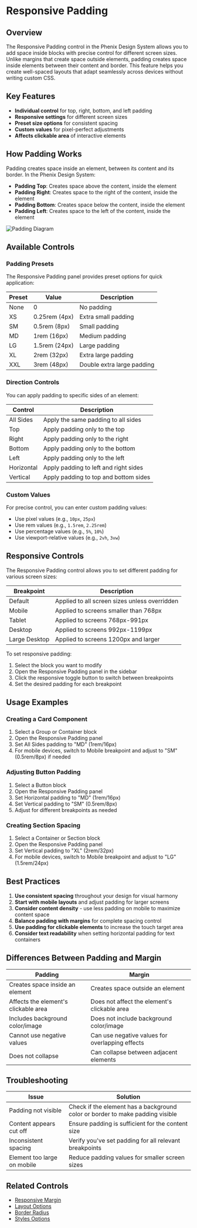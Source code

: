 # Responsive Padding

## Overview

The Responsive Padding control in the Phenix Design System allows you to add space inside blocks with precise control for different screen sizes. Unlike margins that create space outside elements, padding creates space inside elements between their content and border. This feature helps you create well-spaced layouts that adapt seamlessly across devices without writing custom CSS.

## Key Features

- **Individual control** for top, right, bottom, and left padding
- **Responsive settings** for different screen sizes
- **Preset size options** for consistent spacing
- **Custom values** for pixel-perfect adjustments
- **Affects clickable area** of interactive elements

## How Padding Works

Padding creates space inside an element, between its content and its border. In the Phenix Design System:

- **Padding Top**: Creates space above the content, inside the element
- **Padding Right**: Creates space to the right of the content, inside the element
- **Padding Bottom**: Creates space below the content, inside the element
- **Padding Left**: Creates space to the left of the content, inside the element

![Padding Diagram](../../../assets/images/wordpress/padding-diagram.png)

## Available Controls

### Padding Presets

The Responsive Padding panel provides preset options for quick application:

| Preset | Value | Description |
|--------|-------|-------------|
| None | 0 | No padding |
| XS | 0.25rem (4px) | Extra small padding |
| SM | 0.5rem (8px) | Small padding |
| MD | 1rem (16px) | Medium padding |
| LG | 1.5rem (24px) | Large padding |
| XL | 2rem (32px) | Extra large padding |
| XXL | 3rem (48px) | Double extra large padding |

### Direction Controls

You can apply padding to specific sides of an element:

| Control | Description |
|---------|-------------|
| All Sides | Apply the same padding to all sides |
| Top | Apply padding only to the top |
| Right | Apply padding only to the right |
| Bottom | Apply padding only to the bottom |
| Left | Apply padding only to the left |
| Horizontal | Apply padding to left and right sides |
| Vertical | Apply padding to top and bottom sides |

### Custom Values

For precise control, you can enter custom padding values:

- Use pixel values (e.g., `10px`, `25px`)
- Use rem values (e.g., `1.5rem`, `2.25rem`)
- Use percentage values (e.g., `5%`, `10%`)
- Use viewport-relative values (e.g., `2vh`, `3vw`)

## Responsive Controls

The Responsive Padding control allows you to set different padding for various screen sizes:

| Breakpoint | Description |
|------------|-------------|
| Default | Applied to all screen sizes unless overridden |
| Mobile | Applied to screens smaller than 768px |
| Tablet | Applied to screens 768px-991px |
| Desktop | Applied to screens 992px-1199px |
| Large Desktop | Applied to screens 1200px and larger |

To set responsive padding:

1. Select the block you want to modify
2. Open the Responsive Padding panel in the sidebar
3. Click the responsive toggle button to switch between breakpoints
4. Set the desired padding for each breakpoint

## Usage Examples

### Creating a Card Component

1. Select a Group or Container block
2. Open the Responsive Padding panel
3. Set All Sides padding to "MD" (1rem/16px)
4. For mobile devices, switch to Mobile breakpoint and adjust to "SM" (0.5rem/8px) if needed

### Adjusting Button Padding

1. Select a Button block
2. Open the Responsive Padding panel
3. Set Horizontal padding to "MD" (1rem/16px)
4. Set Vertical padding to "SM" (0.5rem/8px)
5. Adjust for different breakpoints as needed

### Creating Section Spacing

1. Select a Container or Section block
2. Open the Responsive Padding panel
3. Set Vertical padding to "XL" (2rem/32px)
4. For mobile devices, switch to Mobile breakpoint and adjust to "LG" (1.5rem/24px)

## Best Practices

1. **Use consistent spacing** throughout your design for visual harmony
2. **Start with mobile layouts** and adjust padding for larger screens
3. **Consider content density** - use less padding on mobile to maximize content space
4. **Balance padding with margins** for complete spacing control
5. **Use padding for clickable elements** to increase the touch target area
6. **Consider text readability** when setting horizontal padding for text containers

## Differences Between Padding and Margin

| Padding | Margin |
|---------|--------|
| Creates space inside an element | Creates space outside an element |
| Affects the element's clickable area | Does not affect the element's clickable area |
| Includes background color/image | Does not include background color/image |
| Cannot use negative values | Can use negative values for overlapping effects |
| Does not collapse | Can collapse between adjacent elements |

## Troubleshooting

| Issue | Solution |
|-------|----------|
| Padding not visible | Check if the element has a background color or border to make padding visible |
| Content appears cut off | Ensure padding is sufficient for the content size |
| Inconsistent spacing | Verify you've set padding for all relevant breakpoints |
| Element too large on mobile | Reduce padding values for smaller screen sizes |

## Related Controls

- [Responsive Margin](./responsive-margin.md)
- [Layout Options](./layout-options.md)
- [Border Radius](./border-radius.md)
- [Styles Options](./styles-options.md)
